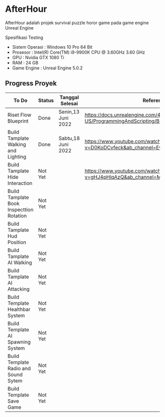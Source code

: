 # AfterHour

AfterHour adalah projek survival puzzle horor game pada game engine Unreal Engine

Spesifikasi Testing
- Sistem Operasi : Windows 10 Pro 64 Bit
- Prosesor : Intel(R) Core(TM) i9-9900K CPU @ 3.60GHz 3.60 GHz
- GPU : Nvidia GTX 1080 Ti
- RAM : 24 GB
- Game Engine : Unreal Engine 5.0.2

## Progress Proyek

To Do | Status | Tanggal Selesai | Referensi
--- | --- | --- | ---
Riset Flow Blueprint | Done | Senin,13 Juni 2022 | https://docs.unrealengine.com/4.27/en-US/ProgrammingAndScripting/Blueprints/UserGuide/Types/
Build Tamplate Walking and Lighting | Done | Sabtu,18 Juni 2022 | https://www.youtube.com/watch?v=D0KoDCvfeck&ab_channel=EvilDoUsHarm
Build Tamplate Hide Interaction | Not Yet | | https://www.youtube.com/watch?v=gHJ4pHlqAzQ&ab_channel=MattAspland
Build Tamplate Book Inspecttion Rotation | Not Yet |
Build Tamplate Hud Position | Not Yet |
Build Tamplate AI Walking | Not Yet |
Build Tamplate AI Attacking | Not Yet |
Build Template Healthbar System | Not Yet |
Build Template AI Spawning System | Not Yet |
Build Template Radio and Sound Sytem | Not Yet |
Build Template Save Game | Not Yet |